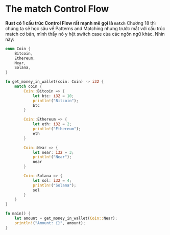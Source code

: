 # The match Control Flow

**Rust có 1 cấu trúc Control Flow rất mạnh mẽ gọi là `match`**
Chương 18 thì chúng ta sẽ học sâu về Patterns and Matching nhưng trước mắt với cấu trúc match cơ bản, mình thấy nó y hệt switch case của các ngôn ngữ khác. Nhìn này:
```rust
enum Coin {
    Bitcoin,
    Ethereum,
    Near,
    Solana,
}

fn get_money_in_wallet(coin: Coin) -> i32 {
    match coin {
        Coin::Bitcoin => {
            let btc: i32 = 10;
            println!("Bitcoin");
            btc
        }

        Coin::Ethereum => {
            let eth: i32 = 2;
            println!("Ethereum");
            eth
        }

        Coin::Near => {
            let near: i32 = 3;
            println!("Near");
            near
        }

        Coin::Solana => {
            let sol: i32 = 4;
            println!("Solana");
            sol
        }
    }
}

fn main() {
    let amount = get_money_in_wallet(Coin::Near);
    println!("Amount: {}", amount);
}
```